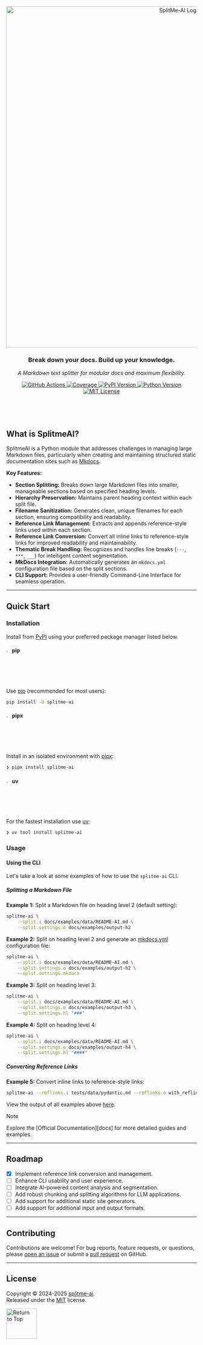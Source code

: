 <div id="top" align="center">

<!-- HEADER -->
<picture>
  <source media="(prefers-color-scheme: dark)" srcset="https://raw.githubusercontent.com/eli64s/splitme-ai/ed2534164a2f7f2a7b4aafef998127791b205f30/docs/assets/logo-dark.svg">
  <source media="(prefers-color-scheme: light)" srcset="https://raw.githubusercontent.com/eli64s/splitme-ai/ed2534164a2f7f2a7b4aafef998127791b205f30/docs/assets/logo-light.svg">
  <img alt="SplitMe-AI Logo" src="https://raw.githubusercontent.com/eli64s/splitme-ai/ed2534164a2f7f2a7b4aafef998127791b205f30/docs/assets/logo-light.svg" width="900" style="max-width: 100%;">
</picture>

<h3 align="center">
  Break down your docs. Build up your knowledge.
</h3>

<p align="center">
  <em>A Markdown text splitter for modular docs and maximum flexibility.</em>
</p>

<!-- BADGES -->
<div align="center">
  <p align="center" style="margin-bottom: 20px;">
    <a href="https://github.com/eli64s/splitme-ai/actions">
      <img src="https://img.shields.io/github/actions/workflow/status/eli64s/splitme-ai/ci.yml?label=CI&style=flat&logo=githubactions&logoColor=white&labelColor=2A2A2A&color=ffd700" alt="GitHub Actions" />
    </a>
    <a href="https://app.codecov.io/gh/eli64s/splitme-ai">
      <img src="https://img.shields.io/codecov/c/github/eli64s/splitme-ai?label=Coverage&style=flat&logo=codecov&logoColor=white&labelColor=2A2A2A&color=3fe1c0" alt="Coverage" />
    </a>
    <a href="https://pypi.org/project/splitme-ai/">
      <img src="https://img.shields.io/pypi/v/splitme-ai?label=PyPI&style=flat&logo=pypi&logoColor=white&labelColor=2A2A2A&color=3d8be1" alt="PyPI Version" />
    </a>
    <a href="https://github.com/eli64s/splitme-ai">
      <img src="https://img.shields.io/pypi/pyversions/splitme-ai?label=Python&style=flat&logo=python&logoColor=white&labelColor=2A2A2A&color=9b26d4" alt="Python Version" />
    </a>
    <a href="https://opensource.org/license/mit/">
      <img src="https://img.shields.io/github/license/eli64s/splitme-ai?label=License&style=flat&logo=opensourceinitiative&logoColor=white&labelColor=2A2A2A&color=ff00ff" alt="MIT License">
    </a>
  </p>
</div>

<div align="center">
  <img src="https://raw.githubusercontent.com/eli64s/splitme-ai/216a92894e6f30c707a214fad5a5fba417e3bc39/docs/assets/line.svg" alt="separator" width="100%" height="2px" style="margin: 20px 0;">
</div>

</div>

## What is SplitmeAI?

SplitmeAI is a Python module that addresses challenges in managing large Markdown files, particularly when creating and maintaining structured static documentation sites such as [Mkdocs][mkdocs].

__Key Features:__

- **Section Splitting:** Breaks down large Markdown files into smaller, manageable sections based on specified heading levels.
- **Hierarchy Preservation:** Maintains parent heading context within each split file.
- **Filename Sanitization:** Generates clean, unique filenames for each section, ensuring compatibility and readability.
- **Reference Link Management:** Extracts and appends reference-style links used within each section.
- **Reference Link Conversion:** Convert all inline links to reference-style links for improved readability and maintainability.
- **Thematic Break Handling:** Recognizes and handles line breaks (`---`, `***`, `___`) for intelligent content segmentation.
- **MkDocs Integration:** Automatically generates an `mkdocs.yml` configuration file based on the split sections.
- **CLI Support:** Provides a user-friendly Command-Line Interface for seamless operation.

---

## Quick Start

### Installation

Install from [PyPI][pypi] using your preferred package manager listed below.

#### <img width="2%" src="https://simpleicons.org/icons/python.svg">&emsp13;pip

Use [pip][pip] (recommended for most users):

```sh
pip install -U splitme-ai
```

#### <img width="2%" src="https://simpleicons.org/icons/pipx.svg">&emsp13;pipx

Install in an isolated environment with [pipx][pipx]:

```sh
❯ pipx install splitme-ai
```

#### <img width="2%" src="https://simpleicons.org/icons/uv.svg">&emsp13;uv

For the fastest installation use [uv][uv]:

```sh
❯ uv tool install splitme-ai
```

### Usage

#### Using the CLI

Let's take a look at some examples of how to use the `splitme-ai` CLI.

##### Splitting a Markdown File

__Example 1:__ Split a Markdown file on heading level 2 (default setting):

```sh
splitme-ai \
    --split.i docs/examples/data/README-AI.md \
    --split.settings.o docs/examples/output-h2
```

__Example 2:__ Split on heading level 2 and generate an [mkdocs.yml] configuration file:

```sh
splitme-ai \
    --split.i docs/examples/data/README-AI.md \
    --split.settings.o docs/examples/output-h2 \
    --split.settings.mkdocs
```

__Example 3:__ Split on heading level 3:

```sh
splitme-ai \
    --split.i docs/examples/data/README-AI.md \
    --split.settings.o docs/examples/output-h3 \
    --split.settings.hl "###"
```

__Example 4:__ Split on heading level 4:

```sh
splitme-ai \
    --split.i docs/examples/data/README-AI.md \
    --split.settings.o docs/examples/output-h4 \
    --split.settings.hl "####"
```

##### Converting Reference Links

__Example 5:__ Convert inline links to reference-style links:

```sh
splitme-ai --reflinks.i tests/data/pydantic.md --reflinks.o with_reflinks.md
```

View the output of all examples above [here][examples].

>[!NOTE]
> Explore the [Official Documentation][docs] for more detailed guides and examples.

---

## Roadmap

- [X] Implement reference link conversion and management.
- [ ] Enhance CLI usability and user experience.
- [ ] Integrate AI-powered content analysis and segmentation.
- [ ] Add robust chunking and splitting algorithms for LLM applications.
- [ ] Add support for additional static site generators.
- [ ] Add support for additional input and output formats.

---

## Contributing

Contributions are welcome! For bug reports, feature requests, or questions, please [open an issue][github-issues] or submit a [pull request][github-pulls] on GitHub.

---

## License

Copyright © 2024-2025 [splitme-ai][splitme-ai]. <br />
Released under the [MIT][mit-license] license.

<div align="left">
  <a href="#top">
    <img src="https://raw.githubusercontent.com/eli64s/splitme-ai/216a92894e6f30c707a214fad5a5fba417e3bc39/docs/assets/button-circles.svg" alt="Return to Top" width="80px" height="80px">
  </a>
</div>

<div align="center">
  <img src="https://raw.githubusercontent.com/eli64s/splitme-ai/216a92894e6f30c707a214fad5a5fba417e3bc39/docs/assets/line.svg" alt="separator" width="100%" height="2px" style="margin: 20px 0;">
</div>

<!-- REFERENCE LINKS -->

<!-- PROJECT RESOURCES -->
[pypi]: https://pypi.org/project/splitme-ai/
[splitme-ai]: https://github.com/eli64s/splitme-ai
[github-issues]: https://github.com/eli64s/splitme-ai/issues
[github-pulls]: https://github.com/eli64s/splitme-ai/pulls
[mit-license]: https://github.com/eli64s/splitme-ai/blob/main/LICENSE
[examples]: https://github.com/eli64s/splitme-ai/tree/main/docs/examples

<!-- DEV TOOLS -->
[python]: https://www.python.org/
[pip]: https://pip.pypa.io/en/stable/
[pipx]: https://pipx.pypa.io/stable/
[uv]: https://docs.astral.sh/uv/
[mkdocs]: https://www.mkdocs.org/
[mkdocs.yml]: https://www.mkdocs.org/user-guide/configuration/
